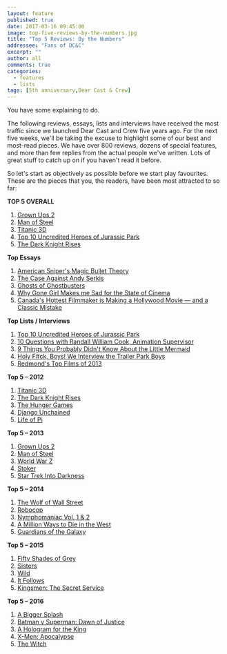 ```yaml
---
layout: feature
published: true
date: 2017-03-16 09:45:00
image: top-five-reviews-by-the-numbers.jpg
title: "Top 5 Reviews: By the Numbers"
addressee: "Fans of DC&C"
excerpt: ""
author: all
comments: true
categories:
  - features
  - lists
tags: [5th anniversary,Dear Cast & Crew]
---
```

You have some explaining to do.

The following reviews, essays, lists and interviews have received the most traffic since we launched Dear Cast and Crew five years ago. For the next five weeks, we'll be taking the excuse to highlight some of our best and most-read pieces. We have over 800 reviews, dozens of special features, and more than few replies from the actual people we've written. Lots of great stuff to catch up on if you haven't read it before.

So let's start as objectively as possible before we start play favourites. These are the pieces that you, the readers, have been most attracted to so far:

**TOP 5 OVERALL**

1. [Grown Ups 2](http://www.dearcastandcrew.com/content/2013/7/12/grown-ups-2.html)
2. [Man of Steel](http://www.dearcastandcrew.com/content/2013/6/14/man-of-steel.html)
3. [Titanic 3D](http://www.dearcastandcrew.com/content/2012/4/20/titanic-3d.html)
4. [Top 10 Uncredited Heroes of Jurassic Park](http://www.dearcastandcrew.com/content/2013/4/4/top-10-uncredited-heroes-of-jurassic-park.html)
5. [The Dark Knight Rises](http://www.dearcastandcrew.com/content/2012/7/19/the-dark-knight-rises.html)

**Top Essays**

1. [American Sniper&#39;s Magic Bullet Theory](http://www.dearcastandcrew.com/content/2015/2/1/american-snipers-magic-bullet-theory.html)
2. [The Case Against Andy Serkis](http://www.dearcastandcrew.com/content/2014/7/15/the-case-against-andy-serkis.html)
3. [Ghosts of Ghostbusters](http://www.dearcastandcrew.com/content/2014/8/22/ghosts-of-ghostbusters.html)
4. [Why Gone Girl Makes me Sad for the State of Cinema](http://www.dearcastandcrew.com/content/2014/10/10/why-gone-girl-makes-me-sad-for-the-state-of-cinema.html)
5. [Canada&#39;s Hottest Filmmaker is Making a Hollywood Movie — and a Classic Mistake](http://www.dearcastandcrew.com/content/2014/12/16/canadas-hottest-filmmaker-is-making-a-hollywood-movie-and-a-classic-mistake.html)

**Top Lists / Interviews**

1. [Top 10 Uncredited Heroes of Jurassic Park](http://www.dearcastandcrew.com/content/2013/4/4/top-10-uncredited-heroes-of-jurassic-park.html)
2. [10 Questions with Randall William Cook, Animation Supervisor](http://www.dearcastandcrew.com/content/2014/9/20/10-questions-with-randall-william-cook.html)
3. [9 Things You Probably Didn&#39;t Know About the Little Mermaid](http://www.dearcastandcrew.com/content/2014/9/23/9-things-you-probably-didnt-know-about-the-little-mermaid.html)
4. [Holy F#ck, Boys! We Interview the Trailer Park Boys](http://www.dearcastandcrew.com/content/2014/8/23/holy-fck-boys-we-interview-the-trailer-park-boys.html)
5. [Redmond&#39;s Top Films of 2013](http://www.dearcastandcrew.com/content/2014/1/1/c-redmonds-top-films-of-2013.html)

**Top 5 – 2012**

1. [Titanic 3D](http://www.dearcastandcrew.com/content/2012/4/20/titanic-3d.html)
2. [The Dark Knight Rises](http://www.dearcastandcrew.com/content/2012/7/19/the-dark-knight-rises.html)
3. [The Hunger Games](http://www.dearcastandcrew.com/content/2012/3/24/the-hunger-games.html)
4. [Django Unchained](http://www.dearcastandcrew.com/content/2012/12/28/django-unchained.html)
5. [Life of Pi](http://www.dearcastandcrew.com/content/2012/11/26/life-of-pi.html)

**Top 5 – 2013**

1. [Grown Ups 2](http://www.dearcastandcrew.com/content/2013/7/12/grown-ups-2.html)
2. [Man of Steel](http://www.dearcastandcrew.com/content/2013/6/14/man-of-steel.html)
3. [World War Z](http://www.dearcastandcrew.com/content/2013/6/19/world-war-z.html)
4. [Stoker](http://www.dearcastandcrew.com/content/2013/3/27/stoker.html)
5. [Star Trek Into Darkness](http://www.dearcastandcrew.com/content/2013/5/16/star-trek-into-darkness.html)

**Top 5 – 2014**

1. [The Wolf of Wall Street](http://www.dearcastandcrew.com/content/2014/1/7/wolf-of-wall-street.html)
2. [Robocop](http://www.dearcastandcrew.com/content/2014/2/12/robocop.html)
3. [Nymphomaniac Vol. 1 &amp; 2](http://www.dearcastandcrew.com/content/2014/3/28/nymphomanic-vol-1-and-2.html)
4. [A Million Ways to Die in the West](http://www.dearcastandcrew.com/content/2014/6/9/a-million-ways-to-die-in-the-west.html)
5. [Guardians of the Galaxy](http://www.dearcastandcrew.com/content/2014/8/1/guardians-of-the-galaxy.html)

**Top 5 – 2015**

1. [Fifty Shades of Grey](http://www.dearcastandcrew.com/content/2015/2/13/fifty-shades-of-grey.html)
2. [Sisters](http://www.dearcastandcrew.com/content/2015/12/27/sisters.html)
3. [Wild](http://www.dearcastandcrew.com/content/2015/1/4/wild.html)
4. [It Follows](http://www.dearcastandcrew.com/content/2015/4/2/it-follows.html)
5. [Kingsmen: The Secret Service](http://www.dearcastandcrew.com/content/2015/2/17/kingsmen-the-secret-service.html)

**Top 5 – 2016**

1. [A Bigger Splash](http://www.dearcastandcrew.com/content/2016/5/16/a-bigger-splash.html)
2. [Batman v Superman: Dawn of Justice](http://www.dearcastandcrew.com/content/2016/3/29/batman-v-superman-dawn-of-justice.html)
3. [A Hologram for the King](http://www.dearcastandcrew.com/content/2016/5/3/a-hologram-for-the-king.html)
4. [X-Men: Apocalypse](http://www.dearcastandcrew.com/content/2016/5/27/x-men-apocalypse.html)
5. [The Witch](http://www.dearcastandcrew.com/content/2016/2/19/the-witch.html)